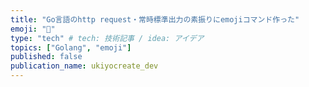 ```yaml
---
title: "Go言語のhttp request・常時標準出力の素振りにemojiコマンド作った"
emoji: "🦍"
type: "tech" # tech: 技術記事 / idea: アイデア
topics: ["Golang", "emoji"]
published: false
publication_name: ukiyocreate_dev
---
```



